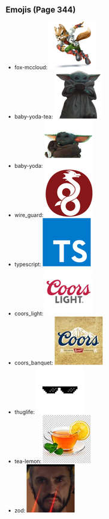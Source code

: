 
## Emojis (Page 344)

* fox-mccloud: ![fox-mccloud](output/fox-mccloud.png)
* baby-yoda-tea: ![baby-yoda-tea](output/baby-yoda-tea.png)
* baby-yoda: ![baby-yoda](output/baby-yoda.png)
* wire_guard: ![wire_guard](output/wire_guard.png)
* typescript: ![typescript](output/typescript.png)
* coors_light: ![coors_light](output/coors_light.png)
* coors_banquet: ![coors_banquet](output/coors_banquet.jpg)
* thuglife: ![thuglife](output/thuglife.png)
* tea-lemon: ![tea-lemon](output/tea-lemon.jpg)
* zod: ![zod](output/zod.jpg)

